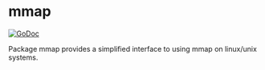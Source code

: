 # mmap

[![GoDoc](https://godoc.org/github.com/icub3d/gop/mmap?status.svg)](https://godoc.org/github.com/icub3d/gop/mmap)

Package mmap provides a simplified interface to using mmap on
linux/unix systems.
